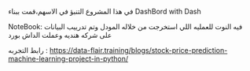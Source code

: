 في هذا المشروع 
التنبؤ في الاسهم،قمت ببناء DashBord with Dash

NoteBook:
فيه النوت للعمليه اللي استخرجت من خلاله المودل وتم تدرييب البيانات على شركه هنديه وعملت الداش بورد

رابط التجربه :
https://data-flair.training/blogs/stock-price-prediction-machine-learning-project-in-python/